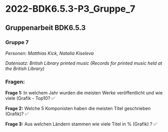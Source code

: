 # 2022-BDK6.5.3-P3_Gruppe_7
## Gruppenarbeit BDK6.5.3
### Gruppe 7

*Personen: Matthias Kick, Natalia Kiseleva*

*Datensatz: British Library printed music (Records for printed music held at the British Library)*

### Fragen:

**Frage 1:** In welchem Jahr wurden die meisten Werke veröffentlicht und wie viele (Grafik - Top10? ✅

**Frage 2:** Welche 5 Komponisten haben die meisten Titel geschrieben (Grafik)?  ✅

**Frage 3:** Aus welchen Ländern stammen wie viele Titel in % (Grafik) ?  ✅

